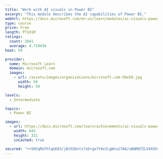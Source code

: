 ```yaml
---
title: "Work with AI visuals in Power BI"
excerpt: "This module describes the AI capabilities of Power BI."
webUrl: https://docs.microsoft.com/en-us/learn/modules/ai-visuals-power-bi/
type: course
price: Free
length: PT1H1M
ratings:
  count: 2041
  average: 4.710436
heat: 59

provider:
  name: Microsoft Learn
  domain: microsoft.com
  images:
    - url: /assets/images/organizations/microsoft.com-50x50.jpg
      width: 50
      height: 50

levels:
  - Intermediate

topics:
  - Power BI

images:
  - url: https://docs.microsoft.com/learn/achievements/ai-visuals-power-bi-social.png
    width: 643
    height: 321
    isCached: true

secured: "++SMZqRGfhlqGK83/jBtO2Dxtv7xDrge7Y4eILgWtw1TA8/uBAMQfZLV4XXVvjQVpJWjFZ0Qx54k0/5KIPYLBKY/2rmvtZ1PwcjZ/iaSPJT9c96ml4h+OEw4RKIvNrgKjOEzCw6UZor+Cc9y0i8JT1/TAfVG+oxVwvbZfPE4TJ4qGisEWtaE2lb59P7/4ac3cibDTKhLpyTakSSS6dvjHAVRmdTGQH6/zxN7LN/b5lHF8HjlAxwOGkQ3LDxFpmfDSsOwKJkZj2tRGYvoyf794XVWmWJmWwptknMs5MaGOnKBgZZ2K1xE/jlm+PehDPGaWqWKEbGnwXlRn7HPZTzZVED3ksF5vdTtbElZsxDpi7adr4HvPBJGU9JcYkM9C8RlAfucOn6emwNmcV4xcmzRAgFBnL+KcMPJ9h8LzS5LplY=;w0NS5oGtNm186xp8uEkwkA=="
---
```


